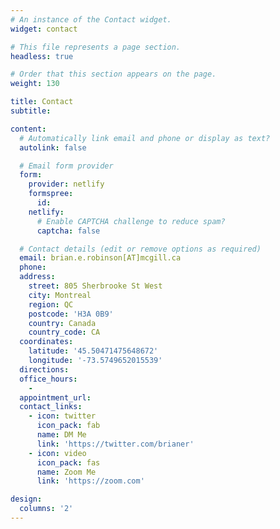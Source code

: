 ```yaml
---
# An instance of the Contact widget.
widget: contact

# This file represents a page section.
headless: true

# Order that this section appears on the page.
weight: 130

title: Contact
subtitle:

content:
  # Automatically link email and phone or display as text?
  autolink: false

  # Email form provider
  form:
    provider: netlify
    formspree:
      id:
    netlify:
      # Enable CAPTCHA challenge to reduce spam?
      captcha: false

  # Contact details (edit or remove options as required)
  email: brian.e.robinson[AT]mcgill.ca
  phone: 
  address:
    street: 805 Sherbrooke St West
    city: Montreal
    region: QC
    postcode: 'H3A 0B9'
    country: Canada
    country_code: CA
  coordinates:
    latitude: '45.50471475648672'
    longitude: '-73.5749652015539'
  directions: 
  office_hours:
    - 
  appointment_url: 
  contact_links:
    - icon: twitter
      icon_pack: fab
      name: DM Me
      link: 'https://twitter.com/brianer'
    - icon: video
      icon_pack: fas
      name: Zoom Me
      link: 'https://zoom.com'

design:
  columns: '2'
---
```

